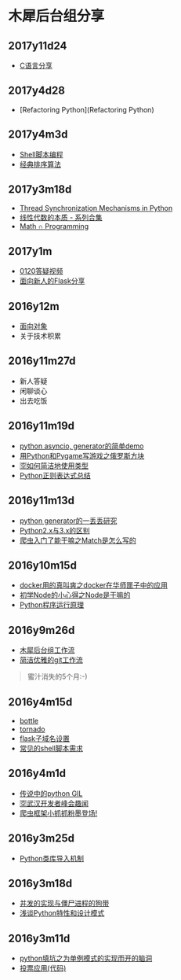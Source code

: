 # 木犀后台组分享

## 2017y11d24

+ [C语言分享](https://yuyilei.github.io/2017/11/23/C-share/)

## 2017y4d28

+ [Refactoring Python](Refactoring Python)

## 2017y4m3d

+ [Shell脚本编程](https://github.com/qinjx/30min_guides/blob/master/shell.md)
+ [经典排序算法](http://kasheemlew.github.io/2017/03/30/sort-algorithm/)

## 2017y3m18d

+ [Thread Synchronization Mechanisms in Python](http://effbot.org/zone/thread-synchronization.htm)
+ [线性代数的本质 - 系列合集](http://www.bilibili.com/video/av6731067/?from=search&seid=2548618954407150789)
+ [Math ∩ Programming](https://jeremykun.com)

## 2017y1m

+ [0120答疑视频](https://www.youtube.com/watch?v=h-8YZ4KLVMs)
+ [面向新人的Flask分享](https://hk.tower.im/projects/8b4990dc9e324866a0357c7a0dda0d5d/uploads/439b8b7ac9ab4fb79c3472fb700cc55b/?version=1)

## 2016y12m

+ [面向对象](http://kasheemlew.github.io/2016/12/07/oop/)
+ 关于技术积累

## 2016y11m27d

+ 新人答疑
+ 闲聊谈心
+ 出去吃饭

## 2016y11m19d

+ [python asyncio, generator的简单demo](https://github.com/neo1218/ngx)
+ [用Python和Pygame写游戏之俄罗斯方块](https://github.com/RoseOu/Tetris)
+ [🈳如何简洁地使用类型]()
+ [Python正则表达式总结](http://www.jianshu.com/p/e7bb97218946)

## 2016y11m13d

+ [python generator的一丢丢研究](https://neo1218.github.io/yield/)
+ [Python2.x与3.x的区别](http://kasheemlew.github.io/2016/10/25/python3-features/)
+ [爬虫入门了能干嘛之Match是怎么写的](https://github.com/RoseOu/Match)

## 2016y10m15d

+ [docker用的真叫爽之docker在华师匣子中的应用](https://github.com/restccnu/restccnu)
+ [初学Node的小心得之Node是干嘛的](https://github.com/muxih4ck/share/blob/master/ppts/node.pdf)
+ [Python程序运行原理](http://kasheemlew.github.io/2016/08/18/python-theory/)

## 2016y9m26d

+ [木犀后台组工作流](https://neo1218.github.io/muxi-backend-workflow/)
+ [简洁优雅的git工作流](https://neo1218.github.io/git-work-flow/)

> 蜜汁消失的5个月:-)

## 2016y4m15d

+ [bottle](http://roseou.github.io/2016/03/27/bottle/)
+ [tornado](http://kasheemlew.github.io/2016/03/31/Tornado/)
+ [flask子域名设置](http://kasheemlew.github.io/2016/04/15/flask-subdomain/)
+ [常见的shell脚本需求](https://neo1218.github.io/shell/)

## 2016y4m1d

+ [传说中的python GIL](https://github.com/muxih4ck/share/blob/master/ppts/GIL.pdf)
+ [🈳武汉开发者峰会趣闻]()
+ [爬虫框架小抓抓粉墨登场!](https://github.com/wanzifa/CuteScrapy)

## 2016y3m25d

+ [Python类库导入机制](https://neo1218.github.io/python-import/)

## 2016y3m18d
+ [并发的实现与僵尸进程的狗带](https://github.com/muxih4ck/share/blob/master/wanblog/web.html)
+ [浅谈Python特性和设计模式](https://neo1218.github.io/structure/)

## 2016y3m11d

+ [python填坑之为单例模式的实现而开的脑洞](https://github.com/muxih4ck/share/blob/master/wanblog/python.html)
+ [投票应用(代码)](https://github.com/kasheemlew/Votes)
